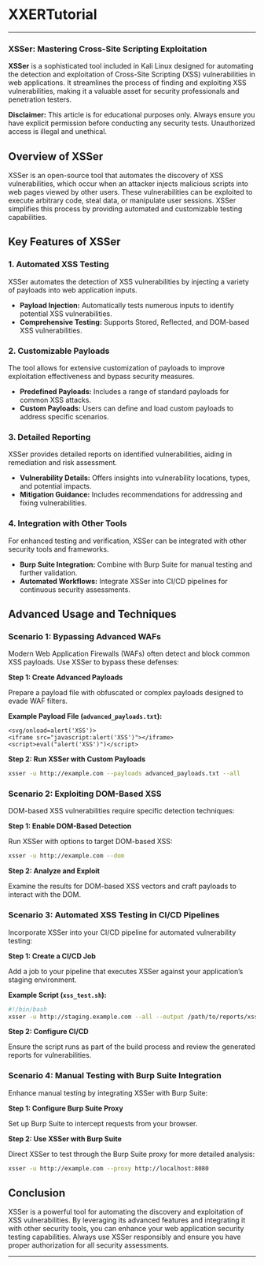 # XXERTutorial

---

### **XSSer: Mastering Cross-Site Scripting Exploitation**

**XSSer** is a sophisticated tool included in Kali Linux designed for automating the detection and exploitation of Cross-Site Scripting (XSS) vulnerabilities in web applications. It streamlines the process of finding and exploiting XSS vulnerabilities, making it a valuable asset for security professionals and penetration testers.

**Disclaimer:** This article is for educational purposes only. Always ensure you have explicit permission before conducting any security tests. Unauthorized access is illegal and unethical.

## **Overview of XSSer**

XSSer is an open-source tool that automates the discovery of XSS vulnerabilities, which occur when an attacker injects malicious scripts into web pages viewed by other users. These vulnerabilities can be exploited to execute arbitrary code, steal data, or manipulate user sessions. XSSer simplifies this process by providing automated and customizable testing capabilities.

## **Key Features of XSSer**

### **1. Automated XSS Testing**

XSSer automates the detection of XSS vulnerabilities by injecting a variety of payloads into web application inputs.

- **Payload Injection:** Automatically tests numerous inputs to identify potential XSS vulnerabilities.
- **Comprehensive Testing:** Supports Stored, Reflected, and DOM-based XSS vulnerabilities.

### **2. Customizable Payloads**

The tool allows for extensive customization of payloads to improve exploitation effectiveness and bypass security measures.

- **Predefined Payloads:** Includes a range of standard payloads for common XSS attacks.
- **Custom Payloads:** Users can define and load custom payloads to address specific scenarios.

### **3. Detailed Reporting**

XSSer provides detailed reports on identified vulnerabilities, aiding in remediation and risk assessment.

- **Vulnerability Details:** Offers insights into vulnerability locations, types, and potential impacts.
- **Mitigation Guidance:** Includes recommendations for addressing and fixing vulnerabilities.

### **4. Integration with Other Tools**

For enhanced testing and verification, XSSer can be integrated with other security tools and frameworks.

- **Burp Suite Integration:** Combine with Burp Suite for manual testing and further validation.
- **Automated Workflows:** Integrate XSSer into CI/CD pipelines for continuous security assessments.

## **Advanced Usage and Techniques**

### **Scenario 1: Bypassing Advanced WAFs**

Modern Web Application Firewalls (WAFs) often detect and block common XSS payloads. Use XSSer to bypass these defenses:

**Step 1: Create Advanced Payloads**

Prepare a payload file with obfuscated or complex payloads designed to evade WAF filters.

**Example Payload File (`advanced_payloads.txt`):**
```
<svg/onload=alert('XSS')>
<iframe src="javascript:alert('XSS')"></iframe>
<script>eval("alert('XSS')")</script>
```

**Step 2: Run XSSer with Custom Payloads**

```bash
xsser -u http://example.com --payloads advanced_payloads.txt --all
```

### **Scenario 2: Exploiting DOM-Based XSS**

DOM-based XSS vulnerabilities require specific detection techniques:

**Step 1: Enable DOM-Based Detection**

Run XSSer with options to target DOM-based XSS:

```bash
xsser -u http://example.com --dom
```

**Step 2: Analyze and Exploit**

Examine the results for DOM-based XSS vectors and craft payloads to interact with the DOM.

### **Scenario 3: Automated XSS Testing in CI/CD Pipelines**

Incorporate XSSer into your CI/CD pipeline for automated vulnerability testing:

**Step 1: Create a CI/CD Job**

Add a job to your pipeline that executes XSSer against your application’s staging environment.

**Example Script (`xss_test.sh`):**
```bash
#!/bin/bash
xsser -u http://staging.example.com --all --output /path/to/reports/xss_report.html
```

**Step 2: Configure CI/CD**

Ensure the script runs as part of the build process and review the generated reports for vulnerabilities.

### **Scenario 4: Manual Testing with Burp Suite Integration**

Enhance manual testing by integrating XSSer with Burp Suite:

**Step 1: Configure Burp Suite Proxy**

Set up Burp Suite to intercept requests from your browser.

**Step 2: Use XSSer with Burp Suite**

Direct XSSer to test through the Burp Suite proxy for more detailed analysis:

```bash
xsser -u http://example.com --proxy http://localhost:8080
```

## **Conclusion**

XSSer is a powerful tool for automating the discovery and exploitation of XSS vulnerabilities. By leveraging its advanced features and integrating it with other security tools, you can enhance your web application security testing capabilities. Always use XSSer responsibly and ensure you have proper authorization for all security assessments.

---
